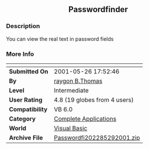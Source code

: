 ﻿<div align="center">

## Passwordfinder


</div>

### Description

You can view the real text in password fields
 
### More Info
 


<span>             |<span>
---                |---
**Submitted On**   |2001-05-26 17:52:46
**By**             |[raygon B\.Thomas](https://github.com/Planet-Source-Code/PSCIndex/blob/master/ByAuthor/raygon-b-thomas.md)
**Level**          |Intermediate
**User Rating**    |4.8 (19 globes from 4 users)
**Compatibility**  |VB 6\.0
**Category**       |[Complete Applications](https://github.com/Planet-Source-Code/PSCIndex/blob/master/ByCategory/complete-applications__1-27.md)
**World**          |[Visual Basic](https://github.com/Planet-Source-Code/PSCIndex/blob/master/ByWorld/visual-basic.md)
**Archive File**   |[Passwordfi202285292001\.zip](https://github.com/Planet-Source-Code/raygon-b-thomas-passwordfinder__1-23561/archive/master.zip)








